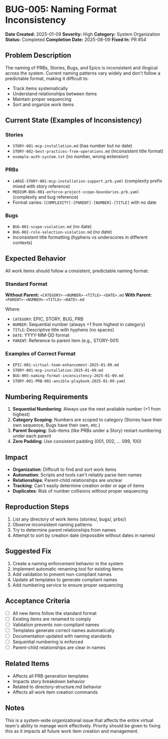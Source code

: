 # BUG-005: Naming Format Inconsistency

**Date Created:** 2025-01-09
**Severity:** High
**Category:** System Organization
**Status:** Completed
**Completion Date:** 2025-08-09
**Fixed In:** PR #54

## Problem Description

The naming of PRBs, Stories, Bugs, and Epics is inconsistent and illogical across the system. Current naming patterns vary widely and don't follow a predictable format, making it difficult to:
- Track items systematically
- Understand relationships between items
- Maintain proper sequencing
- Sort and organize work items

## Current State (Examples of Inconsistency)

### Stories
- `STORY-001-mcp-installation.md` (has number but no date)
- `STORY-002-best-practices-from-operations.md` (inconsistent title format)
- `example-auth-system.txt` (no number, wrong extension)

### PRBs
- `LARGE-STORY-001-mcp-installation-support.prb.yaml` (complexity prefix mixed with story reference)
- `MEDIUM-BUG-001-enforce-project-scope-boundaries.prb.yaml` (complexity and bug reference)
- Format varies: `[COMPLEXITY]-[PARENT]-[NUMBER]-[TITLE]` with no date

### Bugs
- `BUG-001-scope-violation.md` (no date)
- `BUG-002-role-selection-violation.md` (no date)
- Inconsistent title formatting (hyphens vs underscores in different contexts)

## Expected Behavior

All work items should follow a consistent, predictable naming format:

### Standard Format
**Without Parent:** `<CATEGORY>-<NUMBER>-<TITLE>-<DATE>.md`
**With Parent:** `<PARENT>-<NUMBER>-<TITLE>-<DATE>.md`

Where:
- `CATEGORY`: EPIC, STORY, BUG, PRB
- `NUMBER`: Sequential number (always +1 from highest in category)
- `TITLE`: Descriptive title with hyphens (no spaces)
- `DATE`: YYYY-MM-DD format
- `PARENT`: Reference to parent item (e.g., STORY-001)

### Examples of Correct Format
- `EPIC-001-virtual-team-enhancement-2025-01-09.md`
- `STORY-001-mcp-installation-2025-01-09.md`
- `BUG-005-naming-format-inconsistency-2025-01-09.md`
- `STORY-001-PRB-001-ansible-playbook-2025-01-09.yaml`

## Numbering Requirements

1. **Sequential Numbering**: Always use the next available number (+1 from highest)
2. **Category Scoping**: Numbers are scoped to category (Stories have their own sequence, Bugs have their own, etc.)
3. **Parent Scoping**: Sub-items (like PRBs under a Story) restart numbering under each parent
4. **Zero Padding**: Use consistent padding (001, 002, ... 099, 100)

## Impact

- **Organization**: Difficult to find and sort work items
- **Automation**: Scripts and tools can't reliably parse item names
- **Relationships**: Parent-child relationships are unclear
- **Tracking**: Can't easily determine creation order or age of items
- **Duplicates**: Risk of number collisions without proper sequencing

## Reproduction Steps

1. List any directory of work items (stories/, bugs/, prbs/)
2. Observe inconsistent naming patterns
3. Try to determine parent relationships from names
4. Attempt to sort by creation date (impossible without dates in names)

## Suggested Fix

1. Create a naming enforcement behavior in the system
2. Implement automatic renaming tool for existing items
3. Add validation to prevent non-compliant names
4. Update all templates to generate compliant names
5. Add numbering service to ensure proper sequencing

## Acceptance Criteria

- [ ] All new items follow the standard format
- [ ] Existing items are renamed to comply
- [ ] Validation prevents non-compliant names
- [ ] Templates generate correct names automatically
- [ ] Documentation updated with naming standards
- [ ] Sequential numbering is enforced
- [ ] Parent-child relationships are clear in names

## Related Items

- Affects all PRB generation templates
- Impacts story breakdown behavior
- Related to directory-structure.md behavior
- Affects all work item creation commands

## Notes

This is a system-wide organizational issue that affects the entire virtual team's ability to manage work effectively. Priority should be given to fixing this as it impacts all future work item creation and management.